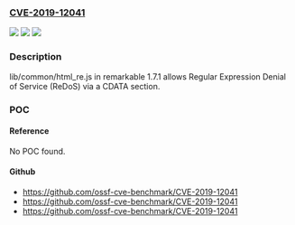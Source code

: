 ### [CVE-2019-12041](https://cve.mitre.org/cgi-bin/cvename.cgi?name=CVE-2019-12041)
![](https://img.shields.io/static/v1?label=Product&message=n%2Fa&color=blue)
![](https://img.shields.io/static/v1?label=Version&message=n%2Fa&color=blue)
![](https://img.shields.io/static/v1?label=Vulnerability&message=n%2Fa&color=brighgreen)

### Description

lib/common/html_re.js in remarkable 1.7.1 allows Regular Expression Denial of Service (ReDoS) via a CDATA section.

### POC

#### Reference
No POC found.

#### Github
- https://github.com/ossf-cve-benchmark/CVE-2019-12041
- https://github.com/ossf-cve-benchmark/CVE-2019-12041
- https://github.com/ossf-cve-benchmark/CVE-2019-12041

